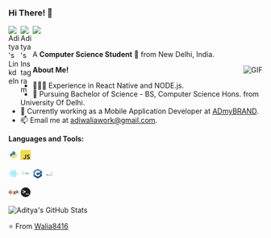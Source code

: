 
<h3 title="hehehe"> Hi There! 👋</h3>

<a href="https://www.linkedin.com/in/aditya-walia16/">
  <img align="left" alt="Aditya's LinkdeIn" width="24px" src="https://cdn.jsdelivr.net/npm/simple-icons@v3/icons/linkedin.svg" />
</a>
<a href="https://www.instagram.com/adi_walia/">
  <img align="left" alt="Aditya's Instagram" width="24px" src="https://cdn.jsdelivr.net/npm/simple-icons@v3/icons/instagram.svg" />
</a>
<img src="https://komarev.com/ghpvc/?username=Walia8416&color=blueviolet" align="left">



<br />
<br />

A **Computer Science Student** 🚀 from New Delhi, India.
 

  <img align="right" alt="GIF" src="https://c.tenor.com/z4_HKSF6Nx8AAAAC/typing-jim-carrey.gif" />

**About Me!**

- 👨🏽‍💻 Experience in React Native and NODE.js. 
- 💼 Pursuing Bachelor of Science - BS, Computer Science Hons. from University Of Delhi.
- 💬 Currently working as a Mobile Application Developer at [ADmyBRAND](https://in.admybrand.com/).
- 📫 Email me at [adiwaliawork@gmail.com](mailto:adiwaliawork@gmail.com).



**Languages and Tools:**  


<code><img height="20" src="https://raw.githubusercontent.com/github/explore/80688e429a7d4ef2fca1e82350fe8e3517d3494d/topics/python/python.png"></code>
<code><img height="20" src="https://raw.githubusercontent.com/github/explore/80688e429a7d4ef2fca1e82350fe8e3517d3494d/topics/javascript/javascript.png"></code>

<code><img height="20" src="https://raw.githubusercontent.com/github/explore/80688e429a7d4ef2fca1e82350fe8e3517d3494d/topics/react/react.png"></code>
<code><img height="20" src="https://raw.githubusercontent.com/github/explore/80688e429a7d4ef2fca1e82350fe8e3517d3494d/topics/java/java.png"></code>
<code><img height="20" src="https://raw.githubusercontent.com/github/explore/80688e429a7d4ef2fca1e82350fe8e3517d3494d/topics/cpp/cpp.png"></code>
<code><img height="20" src="https://raw.githubusercontent.com/github/explore/80688e429a7d4ef2fca1e82350fe8e3517d3494d/topics/mysql/mysql.png"></code>

<code><img height="20" src="https://raw.githubusercontent.com/github/explore/80688e429a7d4ef2fca1e82350fe8e3517d3494d/topics/git/git.png"></code>
<code><img height="20" src="https://raw.githubusercontent.com/github/explore/80688e429a7d4ef2fca1e82350fe8e3517d3494d/topics/terminal/terminal.png"></code>

<img src="https://github-readme-stats.vercel.app/api?username=Walia8416&show_icons=true&hide_border=true&count_private=true&theme=dark&icon_color=fad000" alt="Aditya's GitHub Stats">

⭐️ From [Walia8416](https://github.com/Walia8416)


